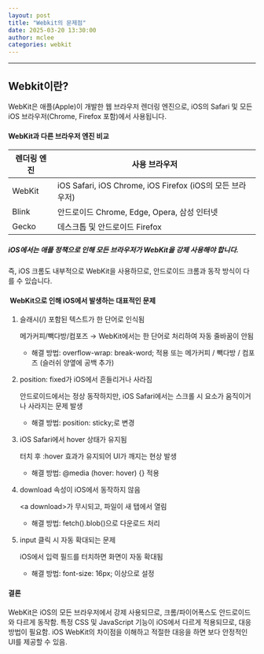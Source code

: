 ```yaml
---
layout: post
title: "Webkit의 문제점"
date: 2025-03-20 13:30:00
author: mclee
categories: webkit
---
```

<hr/>

## Webkit이란?

WebKit은 애플(Apple)이 개발한 웹 브라우저 렌더링 엔진으로, iOS의 Safari 및 모든 iOS 브라우저(Chrome, Firefox 포함)에서 사용됩니다.

#### WebKit과 다른 브라우저 엔진 비교

|렌더링 엔진|사용 브라우저|
|--------|----------------------------------------|
|WebKit|iOS Safari, iOS Chrome, iOS Firefox (iOS의 모든 브라우저)|
|Blink|안드로이드 Chrome, Edge, Opera, 삼성 인터넷|
|Gecko|데스크톱 및 안드로이드 Firefox|


##### iOS에서는 애플 정책으로 인해 모든 브라우저가 WebKit을 강제 사용해야 합니다.
즉, iOS 크롬도 내부적으로 WebKit을 사용하므로, 안드로이드 크롬과 동작 방식이 다를 수 있습니다.

#### ️ WebKit으로 인해 iOS에서 발생하는 대표적인 문제
1. 슬래시(/) 포함된 텍스트가 한 단어로 인식됨

   메가커피/빽다방/컴포즈 → WebKit에서는 한 단어로 처리하여 자동 줄바꿈이 안됨

   - 해결 방법: overflow-wrap: break-word; 적용 또는 메가커피 / 빽다방 / 컴포즈 (슬러쉬 양옆에 공백 추가) 

2. position: fixed가 iOS에서 흔들리거나 사라짐

   안드로이드에서는 정상 동작하지만, iOS Safari에서는 스크롤 시 요소가 움직이거나 사라지는 문제 발생

   - 해결 방법: position: sticky;로 변경

3. iOS Safari에서 hover 상태가 유지됨

   터치 후 :hover 효과가 유지되어 UI가 깨지는 현상 발생

   - 해결 방법: @media (hover: hover) {} 적용

4. download 속성이 iOS에서 동작하지 않음
   
   \<a download>가 무시되고, 파일이 새 탭에서 열림

   - 해결 방법: fetch().blob()으로 다운로드 처리

5. input 클릭 시 자동 확대되는 문제

   iOS에서 입력 필드를 터치하면 화면이 자동 확대됨

   - 해결 방법: font-size: 16px; 이상으로 설정


#### 결론
   WebKit은 iOS의 모든 브라우저에서 강제 사용되므로, 크롬/파이어폭스도 안드로이드와 다르게 동작함.
   특정 CSS 및 JavaScript 기능이 iOS에서 다르게 적용되므로, 대응 방법이 필요함.
   iOS WebKit의 차이점을 이해하고 적절한 대응을 하면 보다 안정적인 UI를 제공할 수 있음.